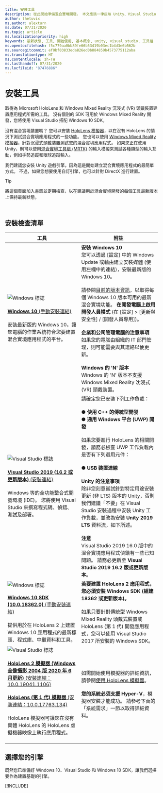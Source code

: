 ```yaml
---
title: 安裝工具
description: 從此開始準備混合實境開發。 本文應該一律反映 Unity、Visual Studio 以及建議用於 HoloLens 和 Windows Mixed Reality 沉浸式頭戴裝置開發的其他工具的最新版本。
author: thetuvix
ms.author: alexturn
ms.date: 07/31/2020
ms.topic: article
ms.localizationpriority: high
keywords: 最新狀態, 工具, 開始使用, 基本概念, unity, visual studio, 工具組
ms.openlocfilehash: f5c779aa0bb89fe66b53419b03ec1b4d3e6b562b
ms.sourcegitcommit: ef0bf03833eda826ed0b884859b4573775112aba
ms.translationtype: HT
ms.contentlocale: zh-TW
ms.lasthandoff: 07/31/2020
ms.locfileid: "87476886"
---
```

# <a name="install-the-tools"></a>安裝工具

取得為 Microsoft HoloLens 和 Windows Mixed Reality 沉浸式 (VR) 頭戴裝置建置應用程式所需的工具。 沒有個別的 SDK 可用於 Windows Mixed Reality 開發，您將使用 Visual Studio 搭配 Windows 10 SDK。

沒有混合實境裝置嗎？ 您可以安裝 [HoloLens 模擬器](using-the-hololens-emulator.md)，以在沒有 HoloLens 的情況下測試混合實境應用程式的一些功能。 您也可以使用 [Windows Mixed Reality 模擬器](using-the-windows-mixed-reality-simulator.md)，針對沉浸式頭戴裝置測試您的混合實境應用程式。 如果您正在使用 Unity，則可以使用[混合實境工具組 (MRTK)](https://github.com/Microsoft/MixedRealityToolkit-Unity) 的輸入模擬來測試各種類型的輸入互動，例如手勢追蹤和眼球追蹤輸入。

我們建議您安裝 Unity 遊戲引擎，因為這是開始建立混合實境應用程式的最簡單方式。 不過，如果您想要使用自訂引擎，也可以針對 DirectX 進行建置。

>[!TIP]
>將這個頁面加入書籤並定期檢查，以在建議用於混合實境開發的每個工具最新版本上保持最新狀態。

<br>

## <a name="installation-checklist"></a>安裝檢查清單


| 工具 | 附註 |
|---------|---------|
| ![Windows 標誌](images/Windows10_logo.png)<br><br><a href="https://www.microsoft.com/software-download/windows10" target="_blank">**Windows 10** (手動安裝連結)</a><br><br>安裝最新版的 Windows 10，讓您電腦的作業系統符合您要建置混合實境應用程式的平台。  | **安裝 Windows 10** <br> 您可以透過 [設定] 中的 Windows Update 或藉由建立安裝媒體 (使用左欄中的連結)，安裝最新版的 Windows 10。 <br><br>請參閱[目前的版本資訊](release-notes-october-2018.md)，以取得每個 Windows 10 版本可用的最新混合實境功能。 **在開發電腦上啟用開發人員模式** (在 [設定] > [更新與安全性] / [開發人員專用])。 <br><br> **企業和公司管理電腦的注意事項**<br>如果您的電腦由組織的 IT 部門管理，則可能需要與其連絡以便更新。 <br><br> **Windows 的 'N' 版本**<br> Windows 的 'N' 版本不支援 Windows Mixed Reality 沈浸式 (VR) 頭戴裝置。 |
| ![Visual Studio 標誌](images/visualstudio_logo.png)<br><br><a href="https://visualstudio.microsoft.com/downloads/" target="_blank">**Visual Studio 2019 (16.2 或更新版本)** (安裝連結)</a> <br><br>Windows 等的全功能整合式開發環境 (IDE)。 您將使用 Visual Studio 來撰寫程式碼、偵錯、測試及部署。 | 請確定您已安裝下列工作負載： <br><br>**● 使用 C++ 的傳統型開發**<br>**● 通用 Windows 平台 (UWP) 開發**<br><br>如果您要進行 HoloLens 的相關開發，請務必檢查 UWP 工作負載內是否有下列選用元件：<br><br>**● USB 裝置連線**<br><br>**Unity 的注意事項**<br>除非您刻意嘗試針對特定用途安裝更新 (非 LTS) 版本的 Unity，否則我們建議「不要」在 Visual Studio 安裝過程中安裝 Unity 工作負載，並改為安裝 **Unity 2019 LTS** 資料流，如下所述。<br><br>**注意**<br>Visual Studio 2019 16.0 版中的混合實境應用程式偵錯有一些已知問題。  請務必更新至 **Visual Studio 2019 16.2 版或更新版本**。 |
| ![Windows 標誌](images/Windows10_logo.png)<br><br><a href="https://developer.microsoft.com//windows/downloads/windows-10-sdk" target="_blank">**Windows 10 SDK (10.0.18362.0)** (手動安裝連結)</a> <br><br>提供用於在 HoloLens 2 上建置 Windows 10 應用程式的最新標頭、程式庫、中繼資料和工具。 | **若要建置 HoloLens 2 應用程式，您必須安裝 Windows SDK (組建 18362 或更新版本)。**<br> <br> 如果只要針對傳統型 Windows Mixed Reality 頭戴式裝置或 HoloLens (第 1 代) 開發應用程式，您可以使用 Visual Studio 2017 所安裝的 Windows SDK。 |
| ![Visual Studio 標誌](images/HoloLensIcon.jpg)<br><br><a href="https://go.microsoft.com/fwlink/?linkid=2132415" target="_blank">**HoloLens 2 模擬器 (Windows 全像攝影 2004 版 2020 年 6 月更新)** (安裝連結：10.0.19041.1106)</a><br> <br><a href="https://go.microsoft.com/fwlink/?linkid=2065980" target="_blank">**HoloLens (第 1 代) 模擬器** (安裝連結：10.0.17763.134)</a> <br><br>HoloLens 模擬器可讓您在沒有實體 HoloLens 的 HoloLens 虛擬機器映像上執行應用程式。<br> <br> | 如需開始使用模擬器的詳細資訊，請參閱[使用 HoloLens 模擬器](using-the-hololens-emulator.md)。<br> <br> **您的系統必須支援 Hyper-V**，模擬器安裝才能成功。 請參考下面的「系統需求」一節以取得詳細資料。 <br>|

## <a name="choose-your-engine"></a>選擇您的引擎

既然您已準備好 Windows 10、Visual Studio 和 Windows 10 SDK，讓我們選擇要作為建置基礎的引擎。 

[!INCLUDE[](~/includes/tools-overview.md)]
